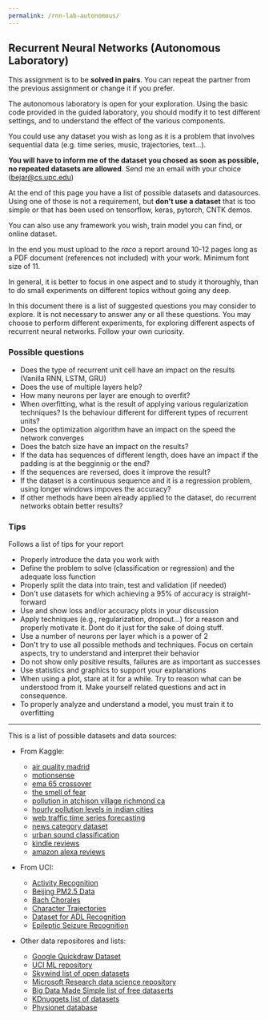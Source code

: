 ```yaml
---
permalink: /rnn-lab-autonomous/
---
```


## Recurrent Neural Networks (Autonomous Laboratory)

This assignment is to be **solved in pairs**. You can repeat the partner from the previous 
assignment or change it if you prefer.

The autonomous laboratory is open for your exploration. Using the basic code provided in the guided laboratory, 
you should modify it to test different settings, and to understand the effect of the various components. 


You could use any dataset you wish as long as it is a problem that involves sequential data (e.g. time series, music, 
trajectories, text...). 

**You will have to inform me of the dataset you chosed as soon as possible, no repeated datasets
 are allowed**. Send me an email with your choice (bejar@cs.upc.edu)

  
At the end of this page you have a list of possible 
datasets and datasources. Using one of those is not a requirement, but **don't use a dataset** that is too simple or that has 
been used on tensorflow, keras, pytorch, CNTK demos. 


You can also use any framework you wish, train model you can find, or online dataset. 

In the end you must upload to the *raco* a report around 10-12 pages long as a PDF document (references not included) with your work. 
Minimum font size of 11. 

In general, it is better to focus in one aspect and to study it thoroughly, than to do small experiments 
on different topics without going any deep.

In this document there is a list of suggested questions you may consider to explore. 
It is not necessary to answer any or all these questions. 
You may choose to perform different experiments, for exploring different aspects of recurrent neural networks. 
Follow your own curiosity.

### Possible questions

* Does the type of recurrent unit cell have an impact on the results (Vanilla RNN, LSTM, GRU)
* Does the use of multiple layers help?
* How many neurons per layer are enough to overfit?
* When overfitting, what is the result of applying various regularization techniques? Is the behaviour different for different types of recurrent units?
* Does the optimization algorithm have an impact on the speed the network converges
* Does the batch size have an impact on the results?
* If the data has sequences of different length, does have an impact if the padding is at the begginnig or the end?
* If the sequences are reversed, does it improve the result? 
* If the dataset is a continuous sequence and it is a regression problem, using longer windows impoves the accuracy?
* If other methods have been already applied to the dataset, do recurrent networks obtain better results?


### Tips
Follows a list of tips for your report

- Properly introduce the data you work with
- Define the problem to solve (classification or regression) and the adequate loss function
- Properly split the data into train, test and validation (if needed)
- Don't use datasets for which achieving a 95% of accuracy is straight-forward 
- Use and show loss and/or accuracy plots in your discussion
- Apply techniques (e.g., regularization, dropout...) for a reason and properly motivate it. Dont do it just for the sake of doing stuff.
- Use a number of neurons per layer which is a power of 2
- Don't try to use all possible methods and techniques. Focus on certain aspects, try to understand and interpret their behavior
- Do not show only positive results, failures are as important as successes
- Use statistics and graphics to support your explanations
- When using a plot, stare at it for a while. Try to reason what can be understood from it. Make yourself related questions and act in consequence.
- To properly analyze and understand a model, you must train it to overfitting


---

This is a list of possible datasets and data sources:

* From Kaggle:

    * [air quality madrid](https://www.kaggle.com/decide-soluciones/air-quality-madrid)
    * [motionsense](https://www.kaggle.com/malekzadeh/motionsense-dataset)
    * [ema 65 crossover](https://www.kaggle.com/daytrader/ema-65-crossover)
    * [the smell of fear](https://www.kaggle.com/jswicker/the-smell-of-fear)
    * [pollution in atchison village richmond ca](https://www.kaggle.com/nicapotato/pollution-in-atchison-village-richmond-ca)
    * [hourly pollution levels in indian cities](https://www.kaggle.com/ankurankan/hourly-pollution-levels-in-indian-cities)
    * [web traffic time series forecasting](https://www.kaggle.com/c/web-traffic-time-series-forecasting)
    * [news category dataset](https://www.kaggle.com/rmisra/news-category-dataset)
    * [urban sound classification](https://www.kaggle.com/pavansanagapati/urban-sound-classification)
    * [kindle reviews](https://www.kaggle.com/bharadwaj6/kindle-reviews)
    * [amazon alexa reviews](https://www.kaggle.com/sid321axn/amazon-alexa-reviews)

* From UCI:

    * [Activity Recognition](https://archive.ics.uci.edu/ml/datasets/Activity+Recognition+system+based+on+Multisensor+data+fusion+%28AReM%29)
    * [Beijing PM2.5 Data](https://archive.ics.uci.edu/ml/datasets/Beijing+PM2.5+Data)
    * [Bach Chorales](https://archive.ics.uci.edu/ml/datasets/Bach+Chorales)
    * [Character Trajectories](https://archive.ics.uci.edu/ml/datasets/Character+Trajectories)
    * [Dataset for ADL Recognition](https://archive.ics.uci.edu/ml/datasets/Dataset+for+ADL+Recognition+with+Wrist-worn+Accelerometer)
    * [Epileptic Seizure Recognition](https://archive.ics.uci.edu/ml/datasets/Epileptic+Seizure+Recognition)

* Other data repositores and lists:
    * [Google Quickdraw Dataset](https://github.com/googlecreativelab/quickdraw-dataset)
    * [UCI ML repository](https://archive.ics.uci.edu/ml/index.php)
    * [Skywind list of open datasets](https://skymind.ai/wiki/open-datasets)
    * [Microsoft Research data science repository](https://www.microsoft.com/en-us/research/academic-program/data-science-microsoft-research/#!dataset-directory)
    * [Big Data Made Simple list of free dataserts](http://bigdata-madesimple.com/70-websites-to-get-large-data-repositories-for-free/)
    * [KDnuggets list of datasets](https://www.kdnuggets.com/datasets/index.html)
    * [Physionet database](https://physionet.org/physiobank/database/)
